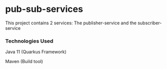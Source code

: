 # pub-sub-services
This project contains 2 services: The publisher-service and the subscriber-service


### Technologies Used

Java 11 (Quarkus Framework)

Maven (Build tool)